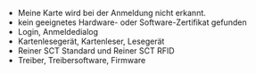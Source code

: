 - Meine Karte wird bei der Anmeldung nicht erkannt.
- kein geeignetes Hardware- oder Software-Zertifikat gefunden
- Login, Anmeldedialog
- Kartenlesegerät, Kartenleser, Lesegerät
- Reiner SCT Standard und Reiner SCT RFID
- Treiber, Treibersoftware, Firmware